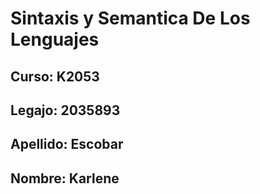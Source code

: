 # Sintaxis y Semantica De Los Lenguajes

## Curso: K2053

## Legajo: 2035893

## Apellido: Escobar

## Nombre: Karlene
